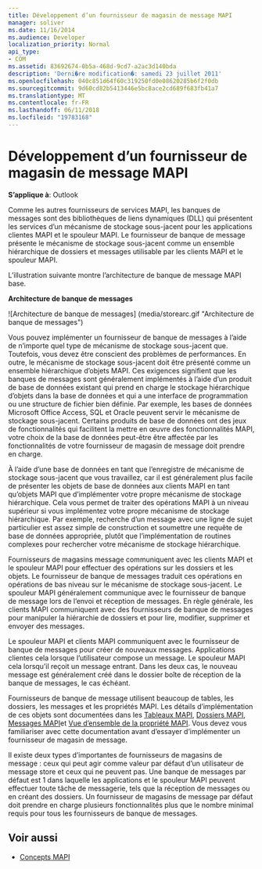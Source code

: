 ```yaml
---
title: Développement d’un fournisseur de magasin de message MAPI
manager: soliver
ms.date: 11/16/2014
ms.audience: Developer
localization_priority: Normal
api_type:
- COM
ms.assetid: 83692674-0b5a-468d-9cd7-a2ac3d140bda
description: 'Derni�re modification�: samedi 23 juillet 2011'
ms.openlocfilehash: 040c851d64f60c319250fd0e08620285b6f2f0db
ms.sourcegitcommit: 9d60cd82b5413446e5bc8ace2cd689f683fb41a7
ms.translationtype: MT
ms.contentlocale: fr-FR
ms.lasthandoff: 06/11/2018
ms.locfileid: "19783168"
---
```

# <a name="developing-a-mapi-message-store-provider"></a>Développement d’un fournisseur de magasin de message MAPI
  
**S’applique à**: Outlook 
  
Comme les autres fournisseurs de services MAPI, les banques de messages sont des bibliothèques de liens dynamiques (DLL) qui présentent les services d’un mécanisme de stockage sous-jacent pour les applications clientes MAPI et le spouleur MAPI. Le fournisseur de banque de message présente le mécanisme de stockage sous-jacent comme un ensemble hiérarchique de dossiers et messages utilisable par les clients MAPI et le spouleur MAPI.
  
L’illustration suivante montre l’architecture de banque de message MAPI base.
  
**Architecture de banque de messages**
  
![Architecture de banque de messages] (media/storearc.gif "Architecture de banque de messages")
  
Vous pouvez implémenter un fournisseur de banque de messages à l’aide de n’importe quel type de mécanisme de stockage sous-jacent que. Toutefois, vous devez être conscient des problèmes de performances. En outre, le mécanisme de stockage sous-jacent doit être présenté comme un ensemble hiérarchique d’objets MAPI. Ces exigences signifient que les banques de messages sont généralement implémentés à l’aide d’un produit de base de données existant qui prend en charge le stockage hiérarchique d’objets dans la base de données et qui a une interface de programmation ou une structure de fichier bien définie. Par exemple, les bases de données Microsoft Office Access, SQL et Oracle peuvent servir le mécanisme de stockage sous-jacent. Certains produits de base de données ont des jeux de fonctionnalités qui facilitent la mettre en œuvre des fonctionnalités MAPI, votre choix de la base de données peut-être être affectée par les fonctionnalités de votre fournisseur de magasin de message doit prendre en charge.
  
À l’aide d’une base de données en tant que l’enregistre de mécanisme de stockage sous-jacent que vous travaillez, car il est généralement plus facile de présenter les objets de base de données aux clients MAPI en tant qu’objets MAPI que d’implémenter votre propre mécanisme de stockage hiérarchique. Cela vous permet de traiter des opérations MAPI à un niveau supérieur si vous implémentez votre propre mécanisme de stockage hiérarchique. Par exemple, recherche d’un message avec une ligne de sujet particulier est assez simple de construction et soumettre une requête de base de données appropriée, plutôt que l’implémentation de routines complexes pour rechercher votre mécanisme de stockage hiérarchique.
  
Fournisseurs de magasins message communiquent avec les clients MAPI et le spouleur MAPI pour effectuer des opérations sur les dossiers et les objets. Le fournisseur de banque de messages traduit ces opérations en opérations de bas niveau sur le mécanisme de stockage sous-jacent. Le spouleur MAPI généralement communique avec le fournisseur de banque de message lors de l’envoi et réception de messages. En règle générale, les clients MAPI communiquent avec des fournisseurs de banque de messages pour manipuler la hiérarchie de dossiers et pour lire, modifier, supprimer et envoyer des messages.
  
Le spouleur MAPI et clients MAPI communiquent avec le fournisseur de banque de messages pour créer de nouveaux messages. Applications clientes cela lorsque l’utilisateur compose un message. Le spouleur MAPI cela lorsqu’il reçoit un message entrant. Dans les deux cas, le nouveau message est généralement créé dans le dossier boîte de réception de la banque de messages, le cas échéant.
  
Fournisseurs de banque de message utilisent beaucoup de tables, les dossiers, les messages et les propriétés MAPI. Les détails d’implémentation de ces objets sont documentées dans les [Tableaux MAPI](mapi-tables.md), [Dossiers MAPI](mapi-folders.md), [Messages MAPI](mapi-messages.md)et [Vue d’ensemble de la propriété MAPI](mapi-property-overview.md). Vous devez vous familiariser avec cette documentation avant d’essayer d’implémenter un fournisseur de magasin de message.
  
Il existe deux types d’importantes de fournisseurs de magasins de message : ceux qui peut agir comme valeur par défaut d’un utilisateur de message store et ceux qui ne peuvent pas. Une banque de messages par défaut est 1 dans laquelle les applications et le spouleur MAPI peuvent effectuer toute tâche de messagerie, tels que la réception de messages ou en créant des dossiers. Un fournisseur de magasins de message par défaut doit prendre en charge plusieurs fonctionnalités plus que le nombre minimal requis pour tous les fournisseurs de banque de messages.
  
## <a name="see-also"></a>Voir aussi

- [Concepts MAPI](mapi-concepts.md)

